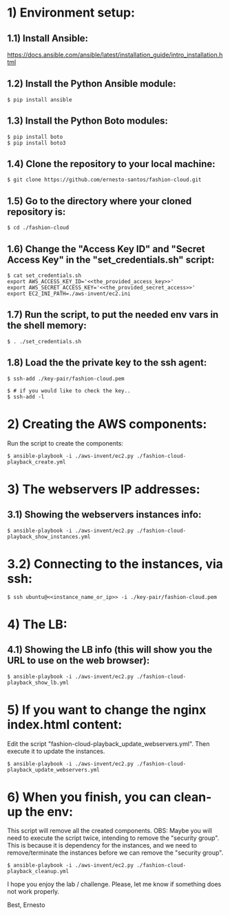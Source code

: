 # 1) Environment setup:

## 1.1) Install Ansible:

https://docs.ansible.com/ansible/latest/installation_guide/intro_installation.html

## 1.2) Install the Python Ansible module:

```
$ pip install ansible
```

## 1.3) Install the Python Boto modules:

```
$ pip install boto
$ pip install boto3
```

## 1.4) Clone the repository to your local machine:

```
$ git clone https://github.com/ernesto-santos/fashion-cloud.git
```

## 1.5) Go to the directory where your cloned repository is:

```
$ cd ./fashion-cloud
```

## 1.6) Change the "Access Key ID" and "Secret Access Key" in the "set_credentials.sh" script:

```
$ cat set_credentials.sh
export AWS_ACCESS_KEY_ID='<<the_provided_access_key>>'
export AWS_SECRET_ACCESS_KEY='<<the_provided_secret_access>>'
export EC2_INI_PATH=./aws-invent/ec2.ini 
```

## 1.7) Run the script, to put the needed env vars in the shell memory:

```
$ . ./set_credentials.sh
```

## 1.8) Load the the private key to the ssh agent:

```
$ ssh-add ./key-pair/fashion-cloud.pem

$ # if you would like to check the key.. 
$ ssh-add -l
```

# 2) Creating the AWS components:

Run the script to create the components:

```
$ ansible-playbook -i ./aws-invent/ec2.py ./fashion-cloud-playback_create.yml
```

# 3) The webservers IP addresses:

## 3.1) Showing the webservers instances info:

```
$ ansible-playbook -i ./aws-invent/ec2.py ./fashion-cloud-playback_show_instances.yml
```

# 3.2) Connecting to the instances, via ssh: 

```
$ ssh ubuntu@<<instance_name_or_ip>> -i ./key-pair/fashion-cloud.pem
```

# 4) The LB:

## 4.1) Showing the LB info (this will show you the URL to use on the web browser):

```
$ ansible-playbook -i ./aws-invent/ec2.py ./fashion-cloud-playback_show_lb.yml
```

# 5) If you want to change the nginx index.html content:

Edit the script "fashion-cloud-playback_update_webservers.yml".
Then execute it to update the instances.

```
$ ansible-playbook -i ./aws-invent/ec2.py ./fashion-cloud-playback_update_webservers.yml
```

# 6) When you finish, you can clean-up the env:

This script will remove all the created components.
OBS: Maybe you will need to execute the script twice, intending to remove the "security group". This is because it is dependency for the instances, and we need to remove/terminate the instances before we can remove the "security group".

```
$ ansible-playbook -i ./aws-invent/ec2.py ./fashion-cloud-playback_cleanup.yml
```

I hope you enjoy the lab / challenge.
Please, let me know if something does not work properly.

Best,
Ernesto 
